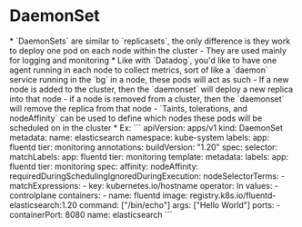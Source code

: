 <h1>DaemonSet</h1>
* `DaemonSets` are similar to `replicasets`, the only difference is they work to deploy one pod on each node within the cluster
  - They are used mainly for logging and monitoring
    * Like with `Datadog`, you'd like to have one agent running in each node to collect metrics, sort of like a `daemon` service running in the `bg` in a node, these pods will act as such
  - If a new node is added to the cluster, then the `daemonset` will deploy a new replica into that node
  - if a node is removed from a cluster, then the `daemonset` will remove the replica from that node
  - `Taints, tolerations, and nodeAffinity` can be used to define which nodes these pods will be scheduled on in the cluster
* Ex:
```
apiVersion: apps/v1
kind: DaemonSet
metadata:
  name: elasticsearch
  namespace: kube-system
  labels:
    app: fluentd
    tier: monitoring
  annotations:
    buildVersion: "1.20"
spec:
  selector:
    matchLabels:
      app: fluentd
      tier: monitoring
  template:
    metadata:
      labels:
        app: fluentd
        tier: monitoring
    spec:
      affinity:
        nodeAffinity:
          requiredDuringSchedulingIgnoredDuringExecution:
            nodeSelectorTerms:
            - matchExpressions:
              - key: kubernetes.io/hostname
                operator: In
                values:
                - controlplane
      containers:
      - name: fluentd
        image: registry.k8s.io/fluentd-elasticsearch:1.20
        command: ["/bin/echo"]
        args: ["Hello World"]
        ports:
        - containerPort: 8080
          name: elasticsearch
```
